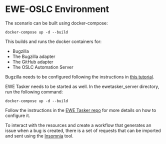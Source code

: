# EWE-OSLC Environment

The scenario can be built using docker-compose:

    docker-compose up -d --build

This builds and runs the docker containers for:

- Bugzilla
- The Bugzilla adapter
- The GitHub adapter
- The OSLC Automation Server

Bugzilla needs to be configured following the instructions in [this tutorial](https://oslc.github.io/developing-oslc-applications/integrating_products_with_oslc/running_the_examples).

EWE Tasker needs to be started as well. In the ewetasker_server directory, run the following command:

    docker-compose up -d --build

Follow the instructions in the [EWE Tasker repo](https://lab.gsi.upm.es/ewe/ewetasker_server.git) for more details on how to configure it.

To interact with the resources and create a workflow that generates an issue when a bug is created, there is a set of requests that can be imported and sent using the [Insomnia](https://docs.insomnia.rest/) tool.
